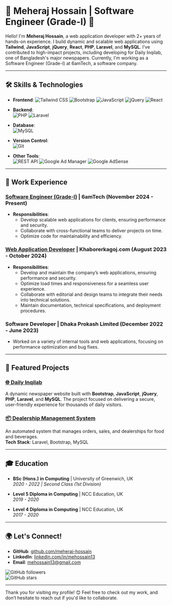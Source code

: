 # 🌟 Meheraj Hossain | Software Engineer (Grade-I) 🌟

Hello! I'm **Meheraj Hossain**, a web application developer with 2+ years of hands-on experience. I build dynamic and scalable web applications using **Tailwind**, **JavaScript**, **jQuery**, **React**, **PHP**, **Laravel**, and **MySQL**. I've contributed to high-impact projects, including developing for Daily Inqilab, one of Bangladesh's major newspapers. Currently, I'm working as a Software Engineer (Grade-I) at 6amTech, a software company.

---

## 🛠️ Skills & Technologies

- **Frontend**:
  ![Tailwind CSS](https://img.shields.io/badge/-Tailwind%20CSS-38B2AC?logo=tailwindcss&logoColor=white)
  ![Bootstrap](https://img.shields.io/badge/-Bootstrap-563D7C?logo=bootstrap&logoColor=white) 
  ![JavaScript](https://img.shields.io/badge/-JavaScript-F7DF1E?logo=javascript&logoColor=black) 
  ![jQuery](https://img.shields.io/badge/-jQuery-0769AD?logo=jquery&logoColor=white)
  ![React](https://img.shields.io/badge/-React-61DAFB?logo=react&logoColor=white)

- **Backend**:  
  ![PHP](https://img.shields.io/badge/-PHP-777BB4?logo=php&logoColor=white) 
  ![Laravel](https://img.shields.io/badge/-Laravel-FF2D20?logo=laravel&logoColor=white)

- **Database**:  
  ![MySQL](https://img.shields.io/badge/-MySQL-4479A1?logo=mysql&logoColor=white)

- **Version Control**:  
  ![Git](https://img.shields.io/badge/-Git-F05032?logo=git&logoColor=white)

- **Other Tools**:  
  ![REST API](https://img.shields.io/badge/-REST%20API-0052CC?logo=swagger&logoColor=white)
  ![Google Ad Manager](https://img.shields.io/badge/-Google%20Ad%20Manager-4285F4?logo=googleads&logoColor=white)
  ![Google AdSense](https://img.shields.io/badge/-Google%20AdSense-4285F4?logo=googleads&logoColor=white)

---

## 🔧 Work Experience

### [Software Engineer (Grade-I)](https://6amtech.com) | 6amTech (November 2024 - Present)
- **Responsibilities**:  
  - Develop scalable web applications for clients, ensuring performance and security.
  - Collaborate with cross-functional teams to deliver projects on time.
  - Optimize code for maintainability and efficiency.

### [Web Application Developer](https://www.khaborerkagoj.com) | Khaborerkagoj.com (August 2023 - October 2024)
- **Responsibilities**:  
  - Develop and maintain the company’s web applications, ensuring performance and security.
  - Optimize load times and responsiveness for a seamless user experience.
  - Collaborate with editorial and design teams to integrate their needs into technical solutions.
  - Maintain documentation, technical specifications, and deployment procedures.

### Software Developer | Dhaka Prokash Limited (December 2022 - June 2023)
- Worked on a variety of internal tools and web applications, focusing on performance optimization and bug fixes.

---

## 📂 Featured Projects

### [🌐 Daily Inqilab](https://dailyinqilab.com)  
A dynamic newspaper website built with **Bootstrap**, **JavaScript**, **jQuery**, **PHP**, **Laravel**, and **MySQL**. The project focused on delivering a secure, user-friendly experience for thousands of daily visitors.

### [📦 Dealership Management System](https://github.com/Meheraj-Hossain/dealership-management-system)  
An automated system that manages orders, sales, and dealerships for food and beverages.  
**Tech Stack**: Laravel, Bootstrap, MySQL

---

## 🎓 Education

- **BSc (Hons.) in Computing** | University of Greenwich, UK  
  _2020 - 2022 | Second Class (1st Division)_

- **Level 5 Diploma in Computing** | NCC Education, UK  
  _2019 - 2020_

- **Level 4 Diploma in Computing** | NCC Education, UK  
  _2017 - 2020_

---

## 🌍 Let's Connect!

- **GitHub**: [github.com/meheraj-hossain](https://github.com/meheraj-hossain)
- **LinkedIn**: [linkedin.com/in/mehossain13](https://www.linkedin.com/in/mehossain13)
- **Email**: [mehossain13@gmail.com](mailto:mehossain13@gmail.com)

![GitHub followers](https://img.shields.io/github/followers/meheraj-hossain?label=Follow%20Me&style=social)  
![GitHub stars](https://img.shields.io/github/stars/meheraj-hossain?label=Star%20My%20Repos&style=social)

---

Thank you for visiting my profile! 😊 Feel free to check out my work, and don’t hesitate to reach out if you'd like to collaborate.
